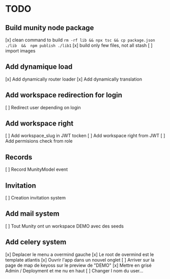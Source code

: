 # TODO

## Build munity node package
[x] clean command to build `rm -rf lib && npx tsc && cp package.json ./lib  &&  npm publish ./lib1`
[x] build only few files, not all stash
[ ] import images

## Add dynamique load
[x] Add dynamically router loader
[x] Add dynamically translation

## Add workspace redirection for login
[ ] Redirect user depending on login

## Add workspace right
[ ] Add workspace_slug in JWT tocken
[ ] Add workspace right from JWT
[ ] Add permisions check from role

## Records
[ ] Record MunityModel event

## Invitation
[ ] Creation invitation system

## Add mail system
[ ] Tout Munity ont un workspace DEMO avec des seeds


## Add celery system
[x] Deplacer le menu a overmind gauche
[x] Le root de overmind est le template atlantis
[x] Ouvrir l'app dans un nouvel onglet
[ ] Arriver sur la page de map de keyoss sur le preview de "DEMO"
[x] Mettre en grisé Admin / Deployment et me nu en haut
[ ] Changer l nom du user...